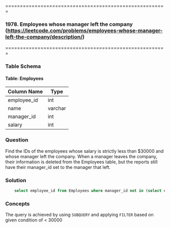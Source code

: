 =======================================================
### 1978. Employees whose manager left the company (https://leetcode.com/problems/employees-whose-manager-left-the-company/description/)
=======================================================

### Table Schema

#### Table: Employees

| Column Name | Type     |
|-------------|----------|
| employee_id | int      |
| name        | varchar  |
| manager_id  | int      |
| salary      | int      |

### Question

Find the IDs of the employees whose salary is strictly less than $30000 and whose manager left the company. When a manager leaves the company, their information is deleted from the Employees table, but the reports still have their manager_id set to the manager that left.

### Solution

```sql
    select employee_id from Employees where manager_id not in (select employee_id from Employees) and salary < 30000 order by employee_id
```

### Concepts

The query is achieved by using `SUBQUERY` and applying `FILTER` based on given condition of < 30000
